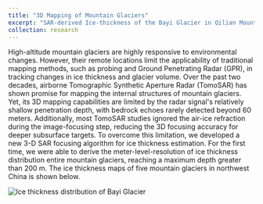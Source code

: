 ```yaml
---
title: "3D Mapping of Mountain Glaciers"
excerpt: "SAR-derived Ice-thickness of the Bayi Glacier in Qilian Mountains. <br/><img src='/images/glacier-bayi.png'>"
collection: research
---
```


High-altitude mountain glaciers are highly responsive to environmental changes. However, their remote locations limit the applicability of traditional mapping methods, such as probing and Ground Penetrating Radar (GPR), in tracking changes in ice thickness and glacier volume. Over the past two decades, airborne Tomographic Synthetic Aperture Radar (TomoSAR) has shown promise for mapping the internal structures of mountain glaciers. Yet, its 3D mapping capabilities are limited by the radar signal's relatively shallow penetration depth, with bedrock echoes rarely detected beyond 60 meters. Additionally, most TomoSAR studies ignored the air-ice refraction during the image-focusing step, reducing the 3D focusing accuracy for deeper subsurface targets. To overcome this limitation, we developed a new 3-D SAR focusing algorithm for ice thickness estimation. For the first time, we were able to derive the meter-level-resolution of ice thickness distribution entire mountain glaciers, reaching a maximum depth greater than 200 m. The ice thickness maps of five mountain glaciers in northwest China is shown below.

![Ice thickness distribution of Bayi Glacier]("/images/glaier-bayi.png" "Ice thickness distribution of Bayi Glacier")
